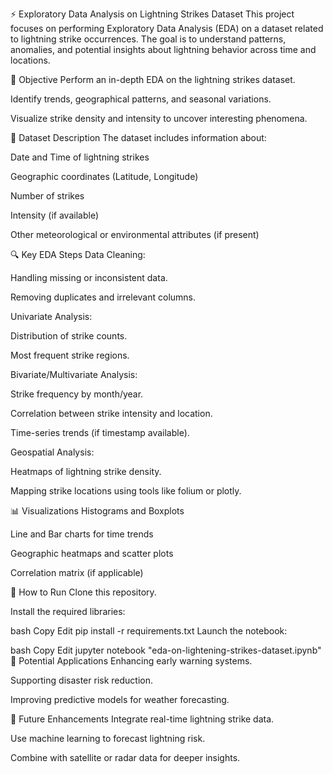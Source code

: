 ⚡ Exploratory Data Analysis on Lightning Strikes Dataset
This project focuses on performing Exploratory Data Analysis (EDA) on a dataset related to lightning strike occurrences. The goal is to understand patterns, anomalies, and potential insights about lightning behavior across time and locations.

📌 Objective
Perform an in-depth EDA on the lightning strikes dataset.

Identify trends, geographical patterns, and seasonal variations.

Visualize strike density and intensity to uncover interesting phenomena.

📂 Dataset Description
The dataset includes information about:

Date and Time of lightning strikes

Geographic coordinates (Latitude, Longitude)

Number of strikes

Intensity (if available)

Other meteorological or environmental attributes (if present)

🔍 Key EDA Steps
Data Cleaning:

Handling missing or inconsistent data.

Removing duplicates and irrelevant columns.

Univariate Analysis:

Distribution of strike counts.

Most frequent strike regions.

Bivariate/Multivariate Analysis:

Strike frequency by month/year.

Correlation between strike intensity and location.

Time-series trends (if timestamp available).

Geospatial Analysis:

Heatmaps of lightning strike density.

Mapping strike locations using tools like folium or plotly.

📊 Visualizations
Histograms and Boxplots

Line and Bar charts for time trends

Geographic heatmaps and scatter plots

Correlation matrix (if applicable)

🚀 How to Run
Clone this repository.

Install the required libraries:

bash
Copy
Edit
pip install -r requirements.txt
Launch the notebook:

bash
Copy
Edit
jupyter notebook "eda-on-lightening-strikes-dataset.ipynb"
🔮 Potential Applications
Enhancing early warning systems.

Supporting disaster risk reduction.

Improving predictive models for weather forecasting.

📌 Future Enhancements
Integrate real-time lightning strike data.

Use machine learning to forecast lightning risk.

Combine with satellite or radar data for deeper insights.
